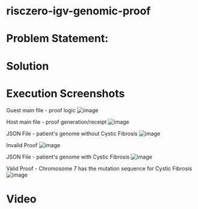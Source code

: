 # risczero-igv-genomic-proof

 
# Problem Statement: 

# Solution 

# Execution Screenshots
Guest main file - proof logic
![image](https://github.com/user-attachments/assets/14728c5d-8b94-419d-9afe-85625553b534)

Host main file - proof generation/receipt
![image](https://github.com/user-attachments/assets/d198a4f4-b74f-4392-b318-1282934eaa45)

JSON File - patient's genome without Cystic Fibrosis 
![image](https://github.com/user-attachments/assets/2e3fbf56-2764-4cbe-b063-bb6764dcdbca)

Invalid Proof
![image](https://github.com/user-attachments/assets/cb51a006-a797-42e0-84d9-a2cd4918fb93)

JSON File - patient's genome with Cystic Fibrosis 
![image](https://github.com/user-attachments/assets/dbc81df1-081a-430f-82c7-e46313d07b2e)

Valid Proof - Chromosome 7 has the mutation sequence for Cystic Fibrosis
![image](https://github.com/user-attachments/assets/23c6ab2c-189d-4b38-86e8-547d7acc65c9)

# Video 


